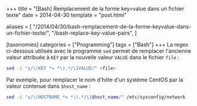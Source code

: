 +++
title = "[Bash] Remplacement de la forme key=value dans un fichier texte"
date = 2014-04-30
template = "post.html"

aliases = [
  "/2014/04/30/bash-remplacement-de-la-forme-keyvalue-dans-un-fichier-texte/",
  "/bash-replace-key-value-pairs",
]

[taxonomies]
categories = ["Programming"]
tags = ["Bash"]
+++
La regex ci-dessous utilisée avec le programme `sed` permet de remplacer
l'ancienne valeur attribuée à `KEY` par la nouvelle valeur `VALUE` dans le
fichier `file` :

```bash
sed -i "s/\(KEY *= *\).*/\1VALUE/" <file>
```

Par exemple, pour remplacer le nom d'hôte d'un système CentOS par la valeur
contenue dans `$host_name` :

```bash
sed -i "s/\(HOSTNAME *= *\).*/\1$host_name/" /etc/sysconfig/network
```
